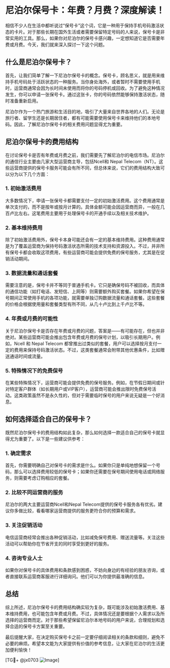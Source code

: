 # 尼泊尔保号卡：年费？月费？深度解读！

相信不少人在生活中都听说过“保号卡”这个词，它是一种用于保持手机号码激活状态的卡片。对于那些长期在国外生活或者需要保留特定号码的人来说，保号卡是非常实用的工具。那么，如果你对尼泊尔的保号卡感兴趣，一定想知道它是否需要年费或月费。今天，我们就来深入探讨一下这个问题。

## 什么是尼泊尔保号卡？

首先，让我们简单了解一下尼泊尔保号卡的概念。保号卡，顾名思义，就是用来维持手机号码处于活跃状态的一种服务。当你身处海外，或者暂时不需要使用手机时，运营商通常会因为长时间未使用而将你的号码停机或回收。为了避免这种情况发生，你可以申请一张保号卡。通过这张卡，你的号码依然能够保持激活状态，随时准备重新启用。

尼泊尔作为一个热门旅游和生活目的地，吸引了大量来自世界各地的人们。无论是旅行者、留学生还是长期居住者，都有可能需要使用保号卡来维持他们的本地号码。因此，了解尼泊尔保号卡的相关费用问题显得尤为重要。

## 尼泊尔保号卡的费用结构

在讨论保号卡是否有年费或月费之前，我们需要先了解尼泊尔的电信市场。尼泊尔的通信行业主要由几家大型运营商主导，包括Ncell和 Nepal Telecom（NT）。这些运营商提供的保号卡服务可能会有所不同，但总体来说，它们的费用结构大致可以分为以下几个方面：

### 1. 初始激活费用

大多数情况下，申请一张保号卡都需要支付一定的初始激活费用。这个费用通常是单次支付的，而不是按年或按月计算的。具体金额可能会因运营商而异，一般在几百卢比左右。这笔费用主要用于处理保号卡的开通手续以及相关技术维护。

### 2. 基本维持费用

除了初始激活费用外，保号卡本身可能还会有一定的基本维持费用。这种费用通常是为了覆盖运营商为保持号码激活状态所需的技术支持和资源投入。不过，并非所有保号卡都会收取这项费用，有些运营商可能会提供免费的保号服务，尤其是在促销活动期间。

### 3. 数据流量和通话套餐

需要注意的是，保号卡并不等同于普通手机卡。它只是确保号码不被回收，而具体的通信功能（如打电话、发短信、上网等）则需要额外购买套餐。如果你希望在保号期间正常使用手机的各项功能，就需要单独订购数据流量和通话套餐。这些套餐的价格会根据使用量和套餐类型有所不同，从几十卢比到上千卢比不等。

### 4. 年费或月费的可能性

关于尼泊尔保号卡是否存在年费或月费的问题，答案是——有可能存在，但也并非绝对。某些运营商可能会推出包含年费或月费的保号计划，以吸引长期用户。例如，Ncell 和 Nepal Telecom 都曾推出过类似的套餐，用户可以选择按月支付一定的费用来保持号码激活状态。不过，这类套餐通常会附带其他优惠条件，比如赠送通话时间或流量。

### 5. 特殊情况下的免费保号

在某些特殊情况下，运营商可能会提供免费的保号服务。例如，在节假日期间或针对特定客户群体（如长期用户或VIP客户），运营商可能会推出限时免费保号活动。这类政策虽然不是永久性的，但对于需要临时保号的用户来说无疑是一个好消息。

## 如何选择适合自己的保号卡？

既然尼泊尔保号卡的费用结构如此复杂，那么如何选择一款适合自己的保号卡就显得尤为重要了。以下是一些建议供参考：

### 1. 确定需求

首先，你需要明确自己对保号卡的需求是什么。如果你只是单纯地想保留一个号码，那么可以选择费用较低的保号卡；如果你还需要在保号期间使用电话或网络服务，则需要考虑订购相应的套餐。

### 2. 比较不同运营商的服务

尼泊尔的两大主要运营商Ncell和Nepal Telecom提供的保号卡服务各有优劣。建议你多做比较，看看哪家运营商提供的服务更符合你的预算和需求。

### 3. 关注促销活动

电信运营商经常会推出各种促销活动，比如减免保号费用、赠送流量等。关注这些活动可以帮助你在节省开支的同时享受到更好的服务。

### 4. 咨询专业人士

如果你对保号卡的具体费用和条款感到困惑，不妨向身边的有经验的朋友咨询，或者直接联系运营商客服进行详细询问。他们可以为你提供最准确的信息。

## 总结

综上所述，尼泊尔保号卡的费用结构确实较为复杂，既可能涉及初始激活费用、基本维持费用，也可能包含年费或月费。不过，具体情况还是要根据个人需求以及所选择的运营商而定。对于那些希望保留尼泊尔本地号码的用户来说，合理规划和选择合适的保号卡方案至关重要。

最后提醒大家，在决定购买保号卡之前一定要仔细阅读相关的条款和细则，避免不必要的麻烦。希望本文能为大家提供有价值的参考信息，让大家在尼泊尔的生活更加便利愉快！

[TG💪+ @jx0703 ![Image](https://github.com/user-attachments/assets/dbca1d08-cadb-493c-b0ec-ad6f7a83f270)]